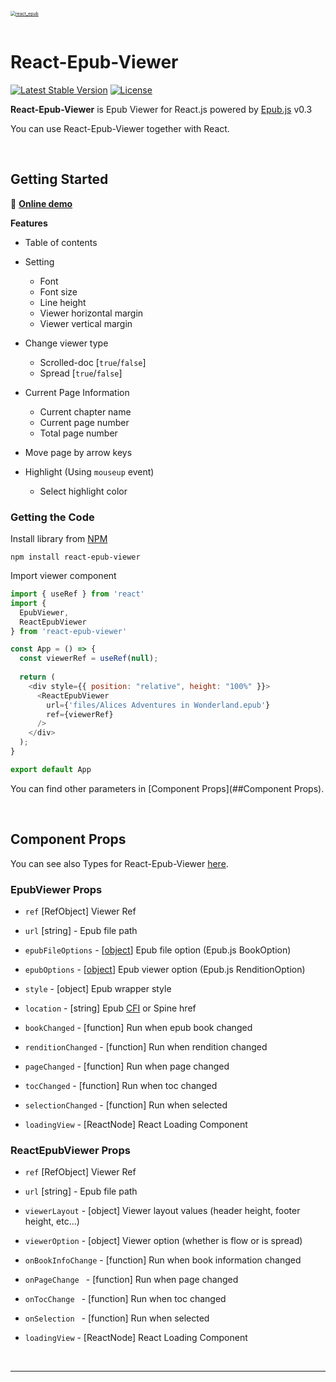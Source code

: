 <div align=left>
    <br />
    <a href="https://github.com/altmshfkgudtjr/react-epub-viewer"><img src="https://user-images.githubusercontent.com/47492535/115000155-73a3ae80-9edd-11eb-8ae9-a19e1c012d35.png" alt="react_epub" style="zoom:50%;" /></a>
    <br />
    <br />
</div>

# React-Epub-Viewer

[![Latest Stable Version](https://img.shields.io/npm/v/react-epub-viewer.svg?style=for-the-badge)](https://www.npmjs.com/package/react-epub-viewer) [![License](https://img.shields.io/badge/license-mit-red.svg?style=for-the-badge)](https://www.npmjs.com/package/react-epub-viewer) 

**React-Epub-Viewer** is Epub Viewer for React.js powered by [Epub.js](https://github.com/futurepress/epub.js/) v0.3

You can use React-Epub-Viewer together with React. 



<br />



## Getting Started

📢 **[Online demo](https://altmshfkgudtjr.github.io/react-epub-viewer)**

**Features**

- Table of contents
- Setting
  - Font
  - Font size
  - Line height
  - Viewer horizontal margin
  - Viewer vertical margin
- Change viewer type
  - Scrolled-doc [`true`/`false`]
  - Spread [`true`/`false`]

- Current Page Information
  - Current chapter name
  - Current page number
  - Total page number
- Move page by arrow keys
- Highlight (Using `mouseup` event)
  - Select highlight color



### Getting the Code

Install library from [NPM](https://www.npmjs.com/package/react-epub-viewer)

```shell
npm install react-epub-viewer
```

Import viewer component

```javascript
import { useRef } from 'react'
import {
  EpubViewer,
  ReactEpubViewer
} from 'react-epub-viewer'

const App = () => {
  const viewerRef = useRef(null);
  
  return (
    <div style={{ position: "relative", height: "100%" }}>
      <ReactEpubViewer 
        url={'files/Alices Adventures in Wonderland.epub'}
        ref={viewerRef}
      />
    </div>
  );
}

export default App
```

You can find other parameters in [Component Props](##Component Props).



<br />



## Component Props

You can see also Types for React-Epub-Viewer [here](https://github.com/altmshfkgudtjr/react-epub-viewer/blob/main/src/types/index.d.ts).



### EpubViewer Props

- `ref` [RefObject] Viewer Ref

- `url` [string] - Epub file path
- `epubFileOptions` - [[object](http://epubjs.org/documentation/0.3/#book)] Epub file option (Epub.js BookOption)
- `epubOptions` - [[object](http://epubjs.org/documentation/0.3/#rendition)] Epub viewer option (Epub.js RenditionOption)
- `style` - [object] Epub wrapper style
- `location` - [string] Epub [CFI](http://idpf.org/epub/linking/cfi/epub-cfi.html) or Spine href
- `bookChanged` - [function]  Run when epub book changed
- `renditionChanged` - [function] Run when rendition changed
- `pageChanged` - [function] Run when page changed
- `tocChanged` - [function] Run when toc changed
- `selectionChanged` - [function] Run when selected
- `loadingView` - [ReactNode] React Loading Component



### ReactEpubViewer Props

- `ref` [RefObject] Viewer Ref

- `url` [string] - Epub file path
- `viewerLayout` - [object] Viewer layout values (header height, footer height, etc...)
- `viewerOption` - [object] Viewer option (whether is flow or is spread)
- `onBookInfoChange` - [function] Run when book information changed
- `onPageChange ` - [function] Run when page changed
- `onTocChange ` - [function] Run when toc changed
- `onSelection ` - [function] Run when selected
- `loadingView` - [ReactNode] React Loading Component



<br />



---



